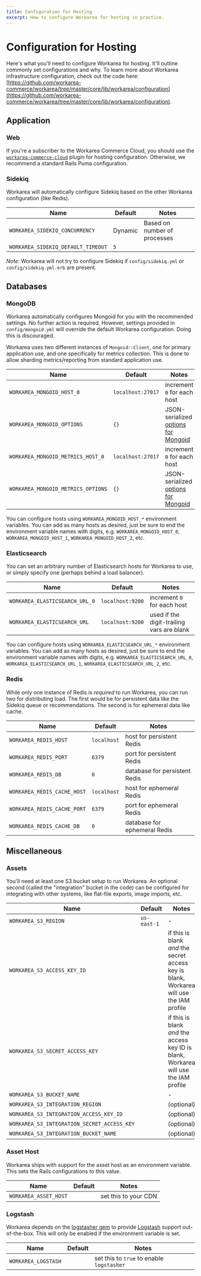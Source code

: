 ```yaml
---
title: Configuration for Hosting
excerpt: How to configure Workarea for hosting in practice.
---
```


# Configuration for Hosting

Here's what you'll need to configure Workarea for hosting. It'll outline commonly set configurations and why. To learn more about Workarea infrastructure configuration, check out the code here: [https://github.com/workarea-commerce/workarea/tree/master/core/lib/workarea/configuration](https://github.com/workarea-commerce/workarea/tree/master/core/lib/workarea/configuration).

## Application

### Web

If you're a subscriber to the Workarea Commerce Cloud, you should use the [`workarea-commerce-cloud`](https://github.com/workarea-commerce/workarea-commerce-cloud) plugin for hosting configuration. Otherwise, we recommend a standard Rails Puma configuration.

### Sidekiq

Workarea will automatically configure Sidekiq based on the other Workarea configuration (like Redis).

| Name | Default | Notes |
|---|---|---|
| `WORKAREA_SIDEKIQ_CONCURRENCY` | Dynamic | Based on number of processes |
| `WORKAREA_SIDEKIQ_DEFAULT_TIMEOUT` | `5` |

_Note:_ Workarea will not try to configure Sidekiq if `config/sidekiq.yml` or `config/sidekiq.yml.erb` are present.

## Databases

### MongoDB

Workarea automatically configures Mongoid for you with the recommended settings. No further action is required. However, settings provided in `config/mongoid.yml` will override the default Workarea configuration. Doing this is discouraged.

Workarea uses two different instances of `Mongoid::Client`, one for primary application use, and one specifically for metrics collection. This is done to allow sharding metrics/reporting from standard application use.

| Name | Default | Notes |
|---|---|---|
| `WORKAREA_MONGOID_HOST_0` | `localhost:27017` | increment `0` for each host |
| `WORKAREA_MONGOID_OPTIONS` | `{}` | JSON-serialized [options for Mongoid](https://docs.mongodb.com/mongoid/current/tutorials/mongoid-installation/#anatomy-of-a-mongoid-config) |
| `WORKAREA_MONGOID_METRICS_HOST_0` | `localhost:27017` | increment `0` for each host |
| `WORKAREA_MONGOID_METRICS_OPTIONS` | `{}` | JSON-serialized [options for Mongoid](https://docs.mongodb.com/mongoid/current/tutorials/mongoid-installation/#anatomy-of-a-mongoid-config) |

You can configure hosts using `WORKAREA_MONGOID_HOST_*` environment variables. You can add as many hosts as desired, just be sure to end the environment variable names with digits, e.g. `WORKAREA_MONGOID_HOST_0`, `WORKAREA_MONGOID_HOST_1`, `WORKAREA_MONGOID_HOST_2`, etc.

### Elasticsearch

You can set an arbitrary number of Elasticsearch hosts for Workarea to use, or simply specify one (perhaps behind a load balancer).

| Name | Default | Notes |
|---|---|---|
| `WORKAREA_ELASTICSEARCH_URL_0` | `localhost:9200` | increment `0` for each host |
| `WORKAREA_ELASTICSEARCH_URL` | `localhost:9200` | used if the digit-trailing vars are blank |

You can configure hosts using `WORKAREA_ELASTICSEARCH_URL_*` environment variables. You can add as many hosts as desired, just be sure to end the environment variable names with digits, e.g. `WORKAREA_ELASTICSEARCH_URL_0`, `WORKAREA_ELASTICSEARCH_URL_1`, `WORKAREA_ELASTICSEARCH_URL_2`, etc.

### Redis

While only one instance of Redis is _required_ to run Workarea, you can run two for distributing load. The first would be for persistent data like the Sidekiq queue or recommendations. The second is for ephemeral data like cache.

| Name | Default | Notes |
|---|---|---|
| `WORKAREA_REDIS_HOST` | `localhost` | host for persistent Redis |
| `WORKAREA_REDIS_PORT` | `6379` | port for persistent Redis |
| `WORKAREA_REDIS_DB` | `0` | database for persistent Redis |
| `WORKAREA_REDIS_CACHE_HOST` | `localhost` | host for ephemeral Redis |
| `WORKAREA_REDIS_CACHE_PORT` | `6379` | port for ephemeral Redis |
| `WORKAREA_REDIS_CACHE_DB` | `0` | database for ephemeral Redis |

## Miscellaneous

### Assets

You'll need at least one S3 bucket setup to run Workarea. An optional second (called the "integration" bucket in the code) can be configured for integrating with other systems, like flat-file exports, image imports, etc.

| Name | Default | Notes |
|---|---|---|
| `WORKAREA_S3_REGION` | `us-east-1` | - |
| `WORKAREA_S3_ACCESS_KEY_ID` | | if this is blank _and_ the secret access key is blank, Workarea will use the IAM profile |
| `WORKAREA_S3_SECRET_ACCESS_KEY` | | if this is blank _and_ the access key ID is blank, Workarea will use the IAM profile |
| `WORKAREA_S3_BUCKET_NAME` | | - |
| `WORKAREA_S3_INTEGRATION_REGION` | | (optional) |
| `WORKAREA_S3_INTEGRATION_ACCESS_KEY_ID` | | (optional) |
| `WORKAREA_S3_INTEGRATION_SECRET_ACCESS_KEY` | | (optional) |
| `WORKAREA_S3_INTEGRATION_BUCKET_NAME` | | (optional) |

### Asset Host

Workarea ships with support for the asset host as an environment variable. This sets the Rails configurations to this value.

| Name | Default | Notes |
|---|---|---|
| `WORKAREA_ASSET_HOST` | | set this to your CDN |

### Logstash

Workarea depends on the [logstasher gem](https://github.com/shadabahmed/logstasher) to provide [Logstash](https://www.elastic.co/products/logstash) support out-of-the-box. This will only be enabled if the environment variable is set.

| Name | Default | Notes |
|---|---|---|
| `WORKAREA_LOGSTASH` | | set this to `true` to enable `logstasher` |
